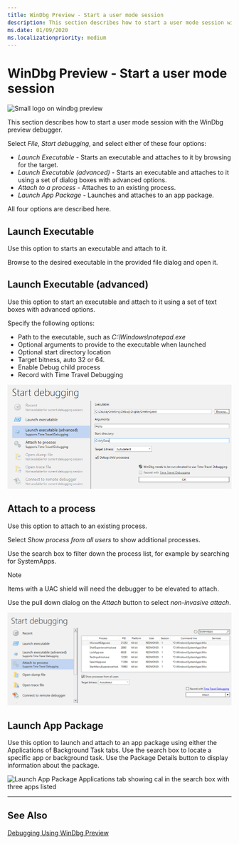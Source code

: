 ```yaml
---
title: WinDbg Preview - Start a user mode session
description: This section describes how to start a user mode session with the WinDbg preview debugger.
ms.date: 01/09/2020
ms.localizationpriority: medium
---
```


# WinDbg Preview - Start a user mode session

![Small logo on windbg preview](images/windbgx-preview-logo.png)

This section describes how to start a user mode session with the WinDbg preview debugger.

Select *File*, *Start debugging*, and select either of these four options:

- *Launch Executable* - Starts an executable and attaches to it by browsing for the target.
- *Launch Executable (advanced)* - Starts an executable and attaches to it using a set of dialog boxes with advanced options.
- *Attach to a process* - Attaches to an existing process.
- *Launch App Package* - Launches and attaches to an app package.

All four options are described here.

## Launch Executable

Use this option to starts an executable and attach to it.

Browse to the desired executable in the provided file dialog and open it. 

## Launch Executable (advanced)

Use this option to start an executable and attach to it using a set of text boxes with advanced options. 

Specify the following options:
- Path to the executable, such as *C:\Windows\notepad.exe*
- Optional arguments to provide to the executable when launched
- Optional start directory location
- Target bitness, auto 32 or 64.
- Enable Debug child process
- Record with Time Travel Debugging

![Screenshot that shows the Launch Executable (advanced) dialog box with advanced options.](images/windbgx-launch-executable-advanced.png)

## Attach to a process

Use this option to attach to an existing process.

Select *Show process from all users* to show additional processes.

Use the search box to filter down the process list, for example by searching for SystemApps.

> [!NOTE]
> Items with a UAC shield will need the debugger to be elevated to attach.

Use the pull down dialog on the *Attach* button to select *non-invasive attach*.

![Launch Executable (advanced) dialog box with advanced options](images/windbgx-attach-to-a-process.png)

## Launch App Package

Use this option to launch and attach to an app package using either the Applications of Background Task tabs. Use the search box to locate a specific app or background task. Use the Package Details button to display information about the package.

![Launch App Package Applications tab showing cal in the search box with three apps listed](images/windbgx-launch-app-package.png)

---

## See Also

[Debugging Using WinDbg Preview](debugging-using-windbg-preview.md)
